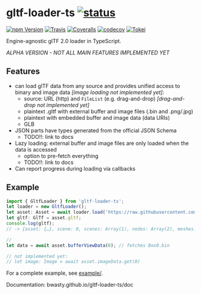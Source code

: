 # gltf-loader-ts [![status](https://img.shields.io/badge/glTF-2%2E0-green.svg?style=flat)](https://github.com/KhronosGroup/glTF)

[![npm Version](https://img.shields.io/npm/v/gltf-loader-ts.svg?style=flat)](https://www.npmjs.com/package/gltf-loader-ts)
[![Travis](https://img.shields.io/travis/bwasty/gltf-loader-ts/master.svg?style=flat&logo=travis)](https://travis-ci.org/bwasty/gltf-loader-ts)
[![Coveralls](https://img.shields.io/coveralls/github/bwasty/gltf-loader-ts.svg?style=flat)](https://coveralls.io/github/bwasty/gltf-loader-ts)
[![codecov](https://codecov.io/gh/bwasty/gltf-loader-ts/branch/master/graph/badge.svg)](https://codecov.io/gh/bwasty/gltf-loader-ts)
[![Tokei](https://tokei.rs/b1/github/bwasty/gltf-loader-ts)](https://github.com/Aaronepower/tokei)

Engine-agnostic glTF 2.0 loader in TypeScript.

_ALPHA VERSION - NOT ALL MAIN FEATURES IMPLEMENTED YET_

## Features
- can load glTF data from any source and provides unified access to binary and image data _[image loading not implemented yet]_:
    - source: URL (http) and `FileList` (e.g. drag-and-drop) _[drag-and-drop not implemented yet]_
    - plaintext .gltf with external buffer and image files (.bin and .png/.jpg)
    - plaintext with embedded buffer and image data (data URIs)
    - GLB
- JSON parts have types generated from the official JSON Schema
  - TODO!!: link to docs
- Lazy loading: external buffer and image files are only loaded when the data is accessed
  - option to pre-fetch everything
  - TODO!!: link to docs
- Can report progress during loading via callbacks

## Example
```typescript
import { GltfLoader } from 'gltf-loader-ts';
let loader = new GltfLoader();
let asset: Asset = await loader.load('https://raw.githubusercontent.com/KhronosGroup/glTF-Sample-Models/master/2.0/Box/glTF/Box.gltf');
let gltf: GlTf = asset.gltf;
console.log(gltf);
// -> {asset: {…}, scene: 0, scenes: Array(1), nodes: Array(2), meshes: Array(1), …}

//
let data = await asset.bufferViewData(0); // fetches Box0.bin

// not implemented yet:
// let image: Image = await asset.imageData.get(0)
```

For a complete example, see [example/](example/).

Documentation: bwasty.github.io/gltf-loader-ts/doc
